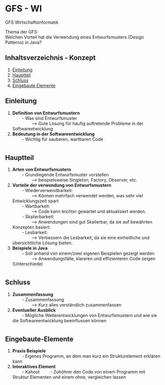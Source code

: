 # GFS - WI
GFS Wirtschaftsinformatik

Thema der GFS: </br>
Welchen Vorteil hat die Verwendung eines Entwurfsmusters (Design Patterns) in Java?

## Inhaltsverzeichnis - Konzept
1. [Einleitung](#Einleitung)
2. [Hauptteil](#Hauptteil)
3. [Schluss](#Schluss)
4. [Eingebaute Elemente](#Eingebaute-Elemente)

## <h2>Einleitung</h2>
1. <strong>Definition von Entwurfsmustern</strong></br>
⠀⠀⠀- Was sind Entwurfsmuster </br>
⠀⠀⠀⠀⠀⠀--> Gute Lösung für häufig auftretende Probleme in der Softwareetwicklung
2. <strong>Bedeutung in der Softwareentwicklung</strong></br>
⠀⠀⠀- Wichtig für sauberen, wartbaren Code

# <h2>Hauptteil</h2>
1. <strong>Arten von Entwurfsmustern</strong></br>
⠀⠀⠀- Grundlegende Entwurfsmuster vorstellen </br>
⠀⠀⠀⠀⠀⠀--> beispielsweise Singleton, Factory, Observer, etc.
2. <strong>Vorteile der verwendung von Entwurfsmustern</strong></br>
⠀⠀⠀- Wiederverwendbarkeit: </br>⠀⠀⠀⠀⠀⠀--> Können mehrfach verwendet werden, was sehr viel Entwicklungszeit spart</br>
⠀⠀⠀- Wartbarkeit: </br>⠀⠀⠀⠀⠀⠀--> Code kann leichter gewartet und aktualisiert werden.</br>
⠀⠀⠀- Skalierbarkeit: </br>⠀⠀⠀⠀⠀⠀--> Anwendungen sind gut Skalierbar, da sie auf bewährten Konzepten basiert.</br>
⠀⠀⠀- Lesbarkeit: </br>⠀⠀⠀⠀⠀⠀--> Verbessern die Lesbarkeit, da sie eine einheitliche und übersichtliche Lösung bieten.</br>
3. <strong>Beispiele in Java</strong></br>
⠀⠀⠀- Soll anhand von einem/zwei eigenen Beispielen gezeigt werden </br>
⠀⠀⠀⠀⠀⠀--> Anwendungsfälle, klareren und effizienteren Code zeigen (Unterschiede)

# <h2>Schluss</h2>
1. <strong>Zusammenfassung</strong></br>
⠀⠀⠀- Zusammenfassung </br>
⠀⠀⠀⠀⠀⠀--> Kurz alles verständlich zusammenfassen
2. <strong>Eventueller Ausblick</strong></br>
⠀⠀⠀- Mögliche Weiterentwicklungen von Entwurfsmustern und wie sie die Softwareentwicklung beeinflussen können

# <h2>Eingebaute-Elemente</h2>
1. <strong>Praxis Beispiele</strong></br>
⠀⠀⠀- Eigenes Programm, an dem man kurz ein Strukturelement erklären kann </br>
2. <strong>Interaktives Element</strong></br>
⠀⠀⠀- Kahoot
⠀⠀⠀- Zuhöhrer den Code von einem Programm mit Struktur Elementen und einem ohne, vergleichen lassen
